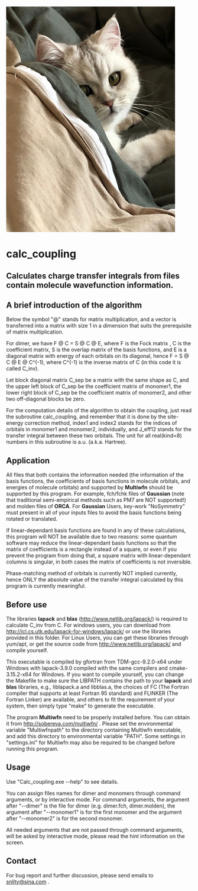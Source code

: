 ![neko](neko.jpg)

# calc_coupling

## Calculates charge transfer integrals from files contain molecule wavefunction information.



## A brief introduction of the algorithm

Below the symbol "@" stands for matrix multiplication, and a vector is transferred into a matrix with size 1 in a dimension that suits the prerequisite of matrix multiplication.

For dimer, we have F @ C = S @ C @ E, where F is the Fock matrix , C is the coefficient matrix, S is the overlap matrix of the basis functions, and E is a diagonal matrix with energy of each orbitals on its diagonal, hence F = S @ C @ E @ C^(-1), where C^(-1) is the inverse matrix of C (in this code it is called C_inv).

Let block diagonal matrix C_sep be a matrix with the same shape as C, and the upper left block of C_sep be the coefficient matrix of monomer1, the lower right block of C_sep be the coefficient matrix of monomer2, and other two off-diagonal blocks be zero. 

For the computation details of the algorithm to obtain the coupling, just read the subroutine calc_coupling, and remember that it is done by the site-energy correction method, index1 and index2 stands for the indices of orbitals in monomer1 and monomer2, individually, and J_eff12 stands for the transfer integral between these two orbitals. The unit for all real(kind=8) numbers in this subroutine is a.u. (a.k.a. Hartree).



## Application

All files that both contains the information needed (the information of the basis functions, the coefficients of basis functions in molecule orbitals, and energies of molecule orbitals) and supported by **Multiwfn** should be supported by this program.  For example, fch/fchk files of **Gaussian** (note that traditional semi-empirical methods such as PM7 are NOT supported!) and molden files of **ORCA**. For **Gaussian** Users, key-work "NoSymmetry" must present in all of your inputs files to avoid the basis functions being rotated or translated.

If linear-dependant basis functions are found in any of these calculations, this program will NOT be available due to two reasons: some quantum software may reduce the linear-dependant basis functions so that the matrix of coefficients is a rectangle instead of a square, or even if you prevent the program from doing that, a square matrix with linear-dependant columns is singular, in both cases the matrix of coefficients is not inversible.

Phase-matching method of orbitals is currently NOT implied currently, hence ONLY the absolute value of the transfer integral calculated by this program is currently meaningful.

## Before use

The libraries **lapack** and **blas** (http://www.netlib.org/lapack/) is required to calculate C_inv from C. For windows users, you can download from http://icl.cs.utk.edu/lapack-for-windows/lapack/ or use the libraries provided in this folder. For Linux Users, you can get these libraries through yum/apt, or get the source code from http://www.netlib.org/lapack/ and compile yourself.

This executable is compiled by gfortran from TDM-gcc-9.2.0-x64 under Windows with lapack-3.9.0 compiled with the same compilers and cmake-3.15.2-x64 for Windows. If you want to compile yourself, you can change the Makefile to make sure the LIBPATH contains the path to your **lapack** and **blas** libraries, e.g., liblapack.a and libblas.a, the choices of FC (The Fortran compiler that supports at least Fortran 95 standard) and FLINKER (The Fortran Linker) are available, and others to fit the requirement of your system, then simply type "make" to generate the executable.

The program **Multiwfn** need to be properly installed before. You can obtain it from http://sobereva.com/multiwfn/ . Please set the environmental variable "Multiwfnpath" to the directory containing Multiwfn executable, and add this directory to environmental variable "PATH". Some settings in "settings.ini" for Multiwfn may also be required to  be changed before running this program.

## Usage

Use "Calc_coupling.exe --help" to see datails.

You can assign files names for dimer and monomers through command arguments, or by interactive mode. For command arguments, the argument after "--dimer" is the file for dimer (e.g. dimer.fch, dimer.molden), the argument after "--monomer1" is for the first monomer and the argument after "--monomer2" is for the second monomer.

All needed arguments that are not passed through command arguments, will be asked by interactive mode, please read the hint information on the screen.

## Contact

For bug report and further discussion, please send emails to snljty@sina.com .